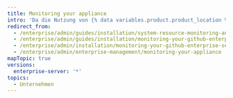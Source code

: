 ```yaml
---
title: Monitoring your appliance
intro: 'Da die Nutzung von {% data variables.product.product_location %} mit der Zeit zunimmt, erhöht sich auch die Auslastung der Systemressourcen wie CPU, Arbeitsspeicher und Storage. Sie können die Überwachung und Benachrichtigung so konfigurieren, dass Sie sich über potenzielle Probleme im Klaren sind, bevor sie kritisch genug werden, um sich negativ auf die Leistung oder Verfügbarkeit der Anwendung auszuwirken.'
redirect_from:
  - /enterprise/admin/guides/installation/system-resource-monitoring-and-alerting/
  - /enterprise/admin/guides/installation/monitoring-your-github-enterprise-appliance/
  - /enterprise/admin/installation/monitoring-your-github-enterprise-server-appliance
  - /enterprise/admin/enterprise-management/monitoring-your-appliance
mapTopic: true
versions:
  enterprise-server: '*'
topics:
  - Unternehmen
---
```


